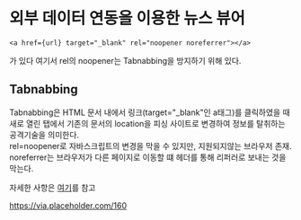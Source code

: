 외부 데이터 연동을 이용한 뉴스 뷰어
=


```
<a href={url} target="_blank" rel="noopener noreferrer"></a>
```
가 있다 여기서 rel의 noopener는 Tabnabbing을 방지하기 위해 있다.

Tabnabbing
-
Tabnabbing은 HTML 문서 내에서 링크(target="_blank"인 a태그)를 클릭하였을 때 새로 열린 탭에서 기존의 문서의 location을 피싱 사이트로 변경하여 정보를 탈취하는 공격기술을 의미한다.  
rel=noopener로 자바스크립트의 변경을 막을 수 있지만, 지원되지않는 브라우저 존재.  
noreferrer는 브라우저가 다른 페이지로 이동할 떄 헤더를 통해 리퍼러로 보내는 것을 막는다.

자세한 사항은 [여기](https://blog.coderifleman.com/2017/05/30/tabnabbing_attack_and_noopener/)를 참고








https://via.placeholder.com/160
